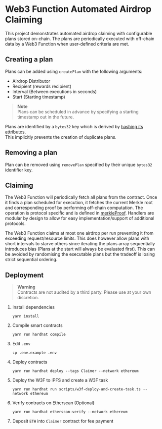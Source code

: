 # Web3 Function Automated Airdrop Claiming

This project demonstrates automated airdrop claiming with configurable plans stored on-chain.
The plans are periodically executed with off-chain data by a Web3 Function when user-defined criteria are met.

## Creating a plan

Plans can be added using `createPlan` with the following arguments:

- Airdrop Distributor
- Recipient (rewards recipient)
- Interval (Between executions in seconds)
- Start (Starting timestamp)

> **Note**  
> Plans can be scheduled in advance by specifying a starting timestamp out in the future.

Plans are identified by a `bytes32` key which is derived by [hashing its attributes](https://github.com/gelatodigital/w3f-automated-claiming/blob/main/contracts/Claimer/Claimer.sol#L84).  
This implicitly prevents the creation of duplicate plans.

## Removing a plan

Plan can be removed using `removePlan` specified by their unique `bytes32` identifier key.

## Claiming

The Web3 Function will periodically fetch all plans from the contract.
Once it finds a plan scheduled for execution, it fetches the current Merkle root and corresponding proof by performing off-chain computation.
The operation is protocol specific and is defined in [merkleProof](https://github.com/gelatodigital/w3f-automated-claiming/blob/main/web3-functions/claim/merkleProof.ts).
Handlers are modular by design to allow for easy implementation/support of additional protocols.

The Web3 Function claims at most one airdrop per run preventing it from exceeding request/resource limits.
This does however allow plans with short intervals to starve others since iterating the plans array sequentially introduces bias (Plans at the start will always be evaluated first).
This can be avoided by randomising the executable plans but the tradeoff is losing strict sequential ordering.

## Deployment

> **Warning**  
> Contracts are not audited by a third party. Please use at your own discretion.

1. Install dependencies
   ```
   yarn install
   ```
2. Compile smart contracts
   ```
   yarn run hardhat compile
   ```
3. Edit `.env`
   ```
   cp .env.example .env
   ```
4. Deploy contracts
   ```
   yarn run hardhat deploy --tags Claimer --network ethereum
   ```
5. Deploy the W3F to IPFS and create a W3F task
   ```
   yarn run hardhat run scripts/w3f-deploy-and-create-task.ts --network ethereum
   ```
6. Verify contracts on Etherscan (Optional)
   ```
   yarn run hardhat etherscan-verify --network ethereum
   ```
7. Deposit `ETH` into `Claimer` contract for fee payment
